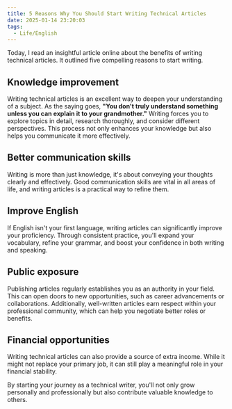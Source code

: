 ```yaml
---
title: 5 Reasons Why You Should Start Writing Technical Articles
date: 2025-01-14 23:20:03
tags:
  - Life/English
---
```

Today, I read an insightful article online about the benefits of writing technical articles. It outlined five compelling reasons to start writing.

## Knowledge improvement

Writing technical articles is an excellent way to deepen your understanding of a subject. As the saying goes, **"You don't truly understand something unless you can explain it to your grandmother."** Writing forces you to explore topics in detail, research thoroughly, and consider different perspectives. This process not only enhances your knowledge but also helps you communicate it more effectively.

## Better communication skills

Writing is more than just knowledge, it's about conveying your thoughts clearly and effectively. Good communication skills are vital in all areas of life, and writing articles is a practical way to refine them.

## Improve English

If English isn't your first language, writing articles can significantly improve your proficiency. Through consistent practice, you'll expand your vocabulary, refine your grammar, and boost your confidence in both writing and speaking.

## Public exposure

Publishing articles regularly establishes you as an authority in your field. This can open doors to new opportunities, such as career advancements or collaborations. Additionally, well-written articles earn respect within your professional community, which can help you negotiate better roles or benefits.

## Financial opportunities

Writing technical articles can also provide a source of extra income. While it might not replace your primary job, it can still play a meaningful role in your financial stability.

By starting your journey as a technical writer, you'll not only grow personally and professionally but also contribute valuable knowledge to others.
